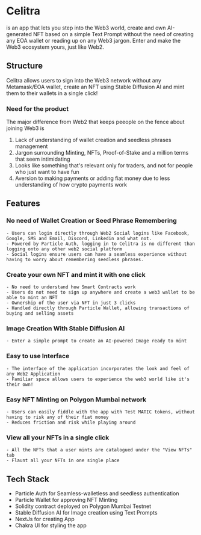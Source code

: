 # Celitra 

is an app that lets you step into the Web3 world, create and own AI-generated NFT based on a simple Text Prompt without the need of creating any EOA wallet or reading up on any Web3 jargon. Enter and make the Web3 ecosystem yours, just like Web2. 

## Structure

Celitra allows users to sign into the Web3 network without any Metamask/EOA wallet, create an NFT using Stable Diffusion AI and mint them to their wallets in a single click!

### Need for the product 

The major difference from Web2 that keeps peeople on the fence about joining Web3 is 
1. Lack of understanding of wallet creation and seedless phrases management
2. Jargon surrounding Minting, NFTs, Proof-of-Stake and a million terms that seem intimidating
3. Looks like something that's relevant only for traders, and not for people who just want to have fun 
4. Aversion to making payments or adding fiat money due to less understanding of how crypto payments work

## Features

### No need of Wallet Creation or Seed Phrase Remembering 
    - Users can login directly through Web2 Social logins like Facebook, Google, SMS and Email, Discord, Linkedin and what not. 
    - Powered by Particle Auth, logging in to Celitra is no different than logging onto any other web2 social platform
    - Social logins ensure users can have a seamless experience without having to worry about remembering seedless phrases.

### Create your own NFT and mint it with one click
    - No need to understand how Smart Contracts work
    - Users do not need to sign up anywhere and create a web3 wallet to be able to mint an NFT
    - Ownership of the user via NFT in just 3 clicks 
    - Handled directly through Particle Wallet, allowing transactions of buying and selling assets
### Image Creation With Stable Diffusion AI
    - Enter a simple prompt to create an AI-powered Image ready to mint 
### Easy to use Interface
    - The interface of the application incorporates the look and feel of any Web2 Application
    - Familiar space allows users to experience the web3 world like it's their own!

### Easy NFT Minting on Polygon Mumbai network
    - Users can easily fiddle with the app with Test MATIC tokens, without having to risk any of their fiat money 
    - Reduces friction and risk while playing around 

### View all your NFTs in a single click
    - All the NFTs that a user mints are catalogued under the "View NFTs" tab
    - Flaunt all your NFTs in one single place 


## Tech Stack 

- Particle Auth for Seamless-walletless and seedless authentication
- Particle Wallet for approving NFT Minting
- Solidity contract deployed on Polygon Mumbai Testnet
- Stable Diffusion AI for Image creation using Text Prompts
- NextJs for creating App
- Chakra UI for styling the app 
